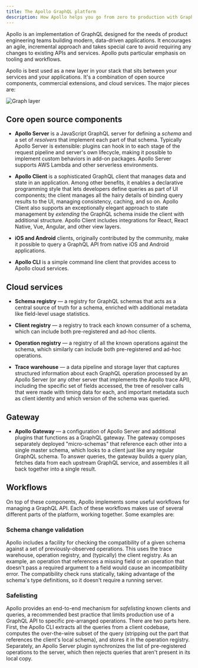 ```yaml
---
title: The Apollo GraphQL platform
description: How Apollo helps you go from zero to production with GraphQL
---
```


Apollo is an implementation of GraphQL designed for the needs of product
engineering teams building modern, data-driven applications. It
encourages an agile, incremental approach and takes special care to
avoid requiring any changes to existing APIs and services. Apollo puts
particular emphasis on tooling and workflows.

Apollo is best used as a new layer in your stack that sits between your
services and your applications. It's a combination of open source
components, commercial extensions, and cloud services. The major pieces
are:

![Graph layer](../img/platform-diagram.png)

## Core open source components

- **Apollo Server** is a JavaScript GraphQL server for defining a
  _schema_ and a set of _resolvers_ that implement each part of that
  schema. Typically Apollo Server is extensible: plugins can hook in to each stage of the
  request pipeline and server's own lifecycle, making it possible to
  implement custom behaviors in add-on packages. Apollo Server supports
  AWS Lambda and other serverless environments.

- **Apollo Client** is a sophisticated GraphQL client that
  manages data and state in an application. Among other benefits, it
  enables a declarative programming style that lets developers define
  queries as part of UI components; the client manages all the hairy
  details of binding query results to the UI, managing consistency,
  caching, and so on. Apollo Client also supports an
  exceptionally elegant approach to state management by _extending_ the
  GraphQL schema inside the client with additional structure. Apollo Client
  includes integrations for React, React Native, Vue, Angular, and
  other view layers.

- **iOS and Android** clients, originally contributed by the community,
  make it possible to query a GraphQL API from native iOS and
  Android applications.

- **Apollo CLI** is a simple command line client that provides
  access to Apollo cloud services.

## Cloud services

- **Schema registry** &mdash; a registry for GraphQL schemas that acts
  as a central source of truth for a schema, enriched with additional
  metadata like field-level usage statistics.

- **Client registry** &mdash; a registry to track each known consumer
  of a schema, which can include both pre-registered and ad-hoc clients.

- **Operation registry** &mdash; a registry of all the known operations
  against the schema, which similarly can include both pre-registered
  and ad-hoc operations.

- **Trace warehouse** &mdash; a data pipeline and storage layer that
  captures structured information about each GraphQL operation
  processed by an Apollo Server (or any other server that implements
  the Apollo trace API), including the specific set of fields accessed,
  the tree of resolver calls that were made with timing data for each,
  and important metadata such as client identity and which version
  of the schema was queried.

## Gateway

- **Apollo Gateway** &mdash; a configuration of Apollo Server and additional plugins
  that functions as a GraphQL gateway. The gateway composes separately deployed "micro-schemas" that reference each other into a single master schema, which looks to a client just like any regular GraphQL schema. To answer queries, the gateway builds a query plan, fetches data from each upstream GraphQL service, and assembles it all back together into a single result.

## Workflows

On top of these components, Apollo implements some useful workflows for
managing a GraphQL API. Each of these workflows makes use of several
different parts of the platform, working together. Some examples are:

### Schema change validation

Apollo includes a facility for checking the compatibility of a given
schema against a set of previously-observed operations. This uses the
trace warehouse, operation registry, and (typically) the client
registry. As an example, an operation that references a missing field or
an operation that doesn't pass a required argument to a field would
cause an incompatibility error. The compatibility check runs statically,
taking advantage of the schema's type definitions, so it doesn't require
a running server.

### Safelisting

Apollo provides an end-to-end mechanism for _safelisting_ known clients
and queries, a recommended best practice that limits production use of a
GraphQL API to specific pre-arranged operations. There are two parts
here. First, the Apollo CLI extracts all the queries from a client
codebase, computes the over-the-wire subset of the query (stripping out
the part that references the client's local schema), and stores it in
the operation registry. Separately, an Apollo Server plugin synchronizes
the list of pre-registered operations to the server, which then rejects
queries that aren't present in its local copy.